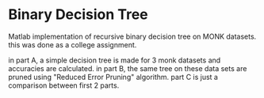 # Binary Decision Tree
Matlab implementation of recursive binary decision tree on MONK datasets.
this was done as a college assignment.

in part A, a simple decision tree is made for 3 monk datasets and accuracies are calculated.
in part B, the same tree on these data sets are pruned using "Reduced Error Pruning" algorithm.
part C is just a comparison between first 2 parts.

